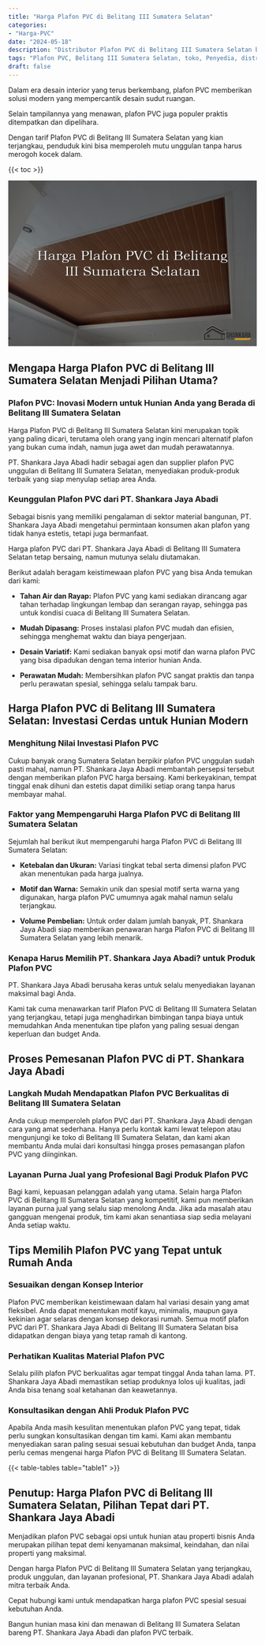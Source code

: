 ```yaml
---
title: "Harga Plafon PVC di Belitang III Sumatera Selatan"
categories: 
- "Harga-PVC"
date: "2024-05-18"
description: "Distributor Plafon PVC di Belitang III Sumatera Selatan bagi tempat tinggal, office, dan ritel. Material unggulan, variasi motif, pilihan warna menarik, dengan layanan pemasangan ditangani oleh tenaga ahli profesional serta kepastian resmi!|Jasa distribusi Plafon PVC di Belitang III Sumatera Selatan untuk kebutuhan rumah, office, atau toko, beserta material terbaik dan penempatan oleh teknisi berpengalaman dan jaminan resmi.|Pilihan Plafon PVC di Belitang III Sumatera Selatan yang andal bagi rumah, perkantoran, serta gerai, dengan panel berkualitas dan pemasangan ditangani oleh teknisi ahli dan jaminan resmi.|Penjualan Plafon PVC di Belitang III Sumatera Selatan bagi rumah, kantor, serta toko, dengan produk terbaik dan pemasangan ditangani oleh tim berpengalaman, disertai dengan garansi resmi.}"
tags: "Plafon PVC, Belitang III Sumatera Selatan, toko, Penyedia, distributor"
draft: false
---
```


Dalam era desain interior yang terus berkembang, plafon PVC memberikan solusi modern yang mempercantik desain sudut ruangan.

Selain tampilannya yang menawan, plafon PVC juga populer praktis ditempatkan dan dipelihara.

Dengan tarif Plafon PVC di Belitang III Sumatera Selatan yang kian terjangkau, penduduk kini bisa memperoleh mutu unggulan tanpa harus merogoh kocek dalam.

{{< toc >}}

![Harga Plafon PVC di Belitang III Sumatera Selatan](/images/Harga-PVC/Harga-Plafon-PVC-di-Belitang-III-Sumatera-Selatan.png)


## Mengapa Harga Plafon PVC di Belitang III Sumatera Selatan Menjadi Pilihan Utama?

### Plafon PVC: Inovasi Modern untuk Hunian Anda yang Berada di Belitang III Sumatera Selatan

Harga Plafon PVC di Belitang III Sumatera Selatan kini merupakan topik yang paling dicari, terutama oleh orang yang ingin mencari alternatif plafon yang bukan cuma indah, namun juga awet dan mudah perawatannya.

PT. Shankara Jaya Abadi hadir sebagai agen dan supplier plafon PVC unggulan di Belitang III Sumatera Selatan, menyediakan produk-produk terbaik yang siap menyulap setiap area Anda.

### Keunggulan Plafon PVC dari PT. Shankara Jaya Abadi

Sebagai bisnis yang memiliki pengalaman di sektor material bangunan, PT. Shankara Jaya Abadi mengetahui permintaan konsumen akan plafon yang tidak hanya estetis, tetapi juga bermanfaat.

Harga plafon PVC dari PT. Shankara Jaya Abadi di Belitang III Sumatera Selatan tetap bersaing, namun mutunya selalu diutamakan.

Berikut adalah beragam keistimewaan plafon PVC yang bisa Anda temukan dari kami:

- **Tahan Air dan Rayap:** Plafon PVC yang kami sediakan dirancang agar tahan terhadap lingkungan lembap dan serangan rayap, sehingga pas untuk kondisi cuaca di Belitang III Sumatera Selatan.

- **Mudah Dipasang:** Proses instalasi plafon PVC mudah dan efisien, sehingga menghemat waktu dan biaya pengerjaan.

- **Desain Variatif:** Kami sediakan banyak opsi motif dan warna plafon PVC yang bisa dipadukan dengan tema interior hunian Anda.

- **Perawatan Mudah:** Membersihkan plafon PVC sangat praktis dan tanpa perlu perawatan spesial, sehingga selalu tampak baru.

## Harga Plafon PVC di Belitang III Sumatera Selatan: Investasi Cerdas untuk Hunian Modern

### Menghitung Nilai Investasi Plafon PVC

Cukup banyak orang Sumatera Selatan berpikir plafon PVC unggulan sudah pasti mahal, namun PT. Shankara Jaya Abadi membantah persepsi tersebut dengan memberikan plafon PVC harga bersaing. Kami berkeyakinan, tempat tinggal enak dihuni dan estetis dapat dimiliki setiap orang tanpa harus membayar mahal.

### Faktor yang Mempengaruhi Harga Plafon PVC di Belitang III Sumatera Selatan

Sejumlah hal berikut ikut mempengaruhi harga Plafon PVC di Belitang III Sumatera Selatan:

- **Ketebalan dan Ukuran:** Variasi tingkat tebal serta dimensi plafon PVC akan menentukan pada harga jualnya.

- **Motif dan Warna:** Semakin unik dan spesial motif serta warna yang digunakan, harga plafon PVC umumnya agak mahal namun selalu terjangkau.

- **Volume Pembelian:** Untuk order dalam jumlah banyak, PT. Shankara Jaya Abadi siap memberikan penawaran harga Plafon PVC di Belitang III Sumatera Selatan yang lebih menarik.

### Kenapa Harus Memilih PT. Shankara Jaya Abadi? untuk Produk Plafon PVC

PT. Shankara Jaya Abadi berusaha keras untuk selalu menyediakan layanan maksimal bagi Anda.

Kami tak cuma menawarkan tarif Plafon PVC di Belitang III Sumatera Selatan yang terjangkau, tetapi juga menghadirkan bimbingan tanpa biaya untuk memudahkan Anda menentukan tipe plafon yang paling sesuai dengan keperluan dan budget Anda.

## Proses Pemesanan Plafon PVC di PT. Shankara Jaya Abadi

### Langkah Mudah Mendapatkan Plafon PVC Berkualitas di Belitang III Sumatera Selatan

Anda cukup memperoleh plafon PVC dari PT. Shankara Jaya Abadi dengan cara yang amat sederhana. Hanya perlu kontak kami lewat telepon atau mengunjungi ke toko di Belitang III Sumatera Selatan, dan kami akan membantu Anda mulai dari konsultasi hingga proses pemasangan plafon PVC yang diinginkan.

### Layanan Purna Jual yang Profesional Bagi Produk Plafon PVC

Bagi kami, kepuasan pelanggan adalah yang utama. Selain harga Plafon PVC di Belitang III Sumatera Selatan yang kompetitif, kami pun memberikan layanan purna jual yang selalu siap menolong Anda. Jika ada masalah atau gangguan mengenai produk, tim kami akan senantiasa siap sedia melayani Anda setiap waktu.

## Tips Memilih Plafon PVC yang Tepat untuk Rumah Anda

### Sesuaikan dengan Konsep Interior

Plafon PVC memberikan keistimewaan dalam hal variasi desain yang amat fleksibel. Anda dapat menentukan motif kayu, minimalis, maupun gaya kekinian agar selaras dengan konsep dekorasi rumah. Semua motif plafon PVC dari PT. Shankara Jaya Abadi di Belitang III Sumatera Selatan bisa didapatkan dengan biaya yang tetap ramah di kantong.

### Perhatikan Kualitas Material Plafon PVC

Selalu pilih plafon PVC berkualitas agar tempat tinggal Anda tahan lama. PT. Shankara Jaya Abadi memastikan setiap produknya lolos uji kualitas, jadi Anda bisa tenang soal ketahanan dan keawetannya.

### Konsultasikan dengan Ahli Produk Plafon PVC

Apabila Anda masih kesulitan menentukan plafon PVC yang tepat, tidak perlu sungkan konsultasikan dengan tim kami. Kami akan membantu menyediakan saran paling sesuai sesuai kebutuhan dan budget Anda, tanpa perlu cemas mengenai harga Plafon PVC di Belitang III Sumatera Selatan.

{{< table-tables table="table1" >}}

## Penutup: Harga Plafon PVC di Belitang III Sumatera Selatan, Pilihan Tepat dari PT. Shankara Jaya Abadi

Menjadikan plafon PVC sebagai opsi untuk hunian atau properti bisnis Anda merupakan pilihan tepat demi kenyamanan maksimal, keindahan, dan nilai properti yang maksimal.

Dengan harga Plafon PVC di Belitang III Sumatera Selatan yang terjangkau, produk unggulan, dan layanan profesional, PT. Shankara Jaya Abadi adalah mitra terbaik Anda.

Cepat hubungi kami untuk mendapatkan harga plafon PVC spesial sesuai kebutuhan Anda.

Bangun hunian masa kini dan menawan di Belitang III Sumatera Selatan bareng PT. Shankara Jaya Abadi dan plafon PVC terbaik.